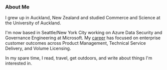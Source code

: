 ### About Me

I grew up in Auckland, New Zealand and studied Commerce and Science at the University of Auckland. 

I'm now based in Seattle/New York City working on Azure Data Security and Governance Engineering at Microsoft. My [career](https://www.linkedin.com/in/helenamjackson/) has focused on enterprise customer outcomes across Product Management, Technical Service Delivery, and Volume Licensing.

In my spare time, I read, travel, get outdoors, and write about things I'm interested in.

